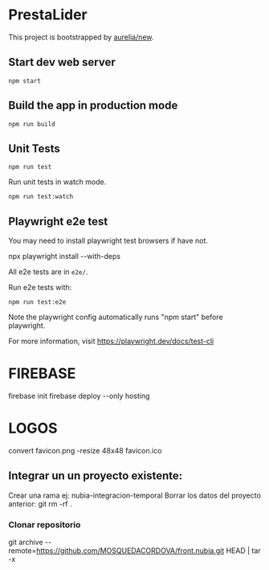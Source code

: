# PrestaLider

This project is bootstrapped by [aurelia/new](https://github.com/aurelia/new).

## Start dev web server

    npm start

## Build the app in production mode

    npm run build


## Unit Tests

    npm run test

Run unit tests in watch mode.

    npm run test:watch


## Playwright e2e test

You may need to install playwright test browsers if have not.

   npx playwright install --with-deps

All e2e tests are in `e2e/`.

Run e2e tests with:

    npm run test:e2e

Note the playwright config automatically runs "npm start" before playwright.

For more information, visit https://playwright.dev/docs/test-cli

# FIREBASE
firebase init
firebase deploy --only hosting

# LOGOS
convert favicon.png -resize 48x48 favicon.ico


## Integrar un un proyecto existente:
Crear una rama ej: nubia-integracion-temporal
Borrar los datos del proyecto anterior:
git rm -rf .  

### Clonar repositorio
git archive --remote=https://github.com/MOSQUEDACORDOVA/front.nubia.git HEAD | tar -x

